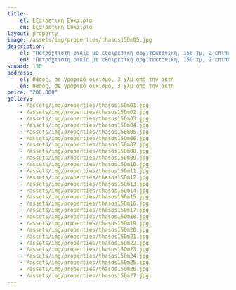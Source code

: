 ```yaml
---
title: 
    el: Εξαιρετική Ευκαιρία 
    en: Εξαιρετική Ευκαιρία 
layout: property
image: /assets/img/properties/thasos150m05.jpg
description: 
    el: "Πετρόχτιστη οικία με εξαιρετική αρχιτεκτονική, 150 τμ, 2 επιπέδων σε γραφικό οικισμό της Θάσου, 3 χλμ από την ακτή, με καταπληκτική θέα, τεράστιο κήπο με <br>δυνατότητα οικοδόμησης.br>Υπάρχει επίσης δυνατότητας διαμόρφωσης σε παραδοσιακό ξενώνα, καθώς είναι ήδη επιπλωμένο με αντίκες και αναπαλαιωμένα έπιπλα. Διαθέτει 2 κουζίνες, 2 μπάνια, αποθήκη, και 5 δωμάτια. <br> Άριστη επένδυση, καταπληκτική τιμή λόγω αναχώρησης στο εξωτερικό."
    en: "Πετρόχτιστη οικία με εξαιρετική αρχιτεκτονική, 150 τμ, 2 επιπέδων σε γραφικό οικισμό της Θάσου, 3 χλμ από την ακτή, με καταπληκτική θέα, τεράστιο κήπο με <br>δυνατότητα οικοδόμησης.br>Υπάρχει επίσης δυνατότητας διαμόρφωσης σε παραδοσιακό ξενώνα, καθώς είναι ήδη επιπλωμένο με αντίκες και αναπαλαιωμένα έπιπλα. Διαθέτει 2 κουζίνες, 2 μπάνια, αποθήκη, και 5 δωμάτια. <br> Άριστη επένδυση, καταπληκτική τιμή λόγω αναχώρησης στο εξωτερικό."
squard: 150
address: 
    el: Θάσος, σε γραφικό οικισμό, 3 χλμ από την ακτή
    en: Θάσος, σε γραφικό οικισμό, 3 χλμ από την ακτή
price: "200.000"
gallery: 
    - /assets/img/properties/thasos150m01.jpg
    - /assets/img/properties/thasos150m02.jpg
    - /assets/img/properties/thasos150m03.jpg
    - /assets/img/properties/thasos150m04.jpg
    - /assets/img/properties/thasos150m05.jpg
    - /assets/img/properties/thasos150m06.jpg
    - /assets/img/properties/thasos150m07.jpg
    - /assets/img/properties/thasos150m08.jpg
    - /assets/img/properties/thasos150m09.jpg
    - /assets/img/properties/thasos150m10.jpg
    - /assets/img/properties/thasos150m11.jpg
    - /assets/img/properties/thasos150m12.jpg
    - /assets/img/properties/thasos150m13.jpg
    - /assets/img/properties/thasos150m14.jpg
    - /assets/img/properties/thasos150m15.jpg
    - /assets/img/properties/thasos150m16.jpg
    - /assets/img/properties/thasos150m17.jpg
    - /assets/img/properties/thasos150m18.jpg
    - /assets/img/properties/thasos150m19.jpg
    - /assets/img/properties/thasos150m20.jpg
    - /assets/img/properties/thasos150m21.jpg
    - /assets/img/properties/thasos150m22.jpg
    - /assets/img/properties/thasos150m23.jpg
    - /assets/img/properties/thasos150m24.jpg
    - /assets/img/properties/thasos150m25.jpg
    - /assets/img/properties/thasos150m26.jpg
    - /assets/img/properties/thasos150m27.jpg
---
```

